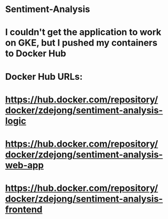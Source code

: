 # Sentiment-Analysis
# I couldn't get the application to work on GKE, but I pushed my containers to Docker Hub

# Docker Hub URLs:
# https://hub.docker.com/repository/docker/zdejong/sentiment-analysis-logic
# https://hub.docker.com/repository/docker/zdejong/sentiment-analysis-web-app
# https://hub.docker.com/repository/docker/zdejong/sentiment-analysis-frontend
